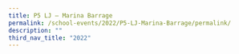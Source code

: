 ```yaml
---
title: P5 LJ – Marina Barrage
permalink: /school-events/2022/P5-LJ-Marina-Barrage/permalink/
description: ""
third_nav_title: "2022"
---
```

